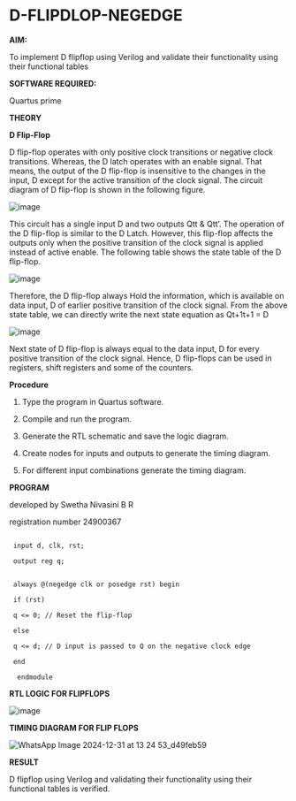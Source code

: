 # D-FLIPDLOP-NEGEDGE

**AIM:**

To implement  D flipflop using Verilog and validate their functionality using their functional tables

**SOFTWARE REQUIRED:**

Quartus prime

**THEORY**

**D Flip-Flop**

D flip-flop operates with only positive clock transitions or negative clock transitions. Whereas, the D latch operates with an enable signal. That means, the output of the D flip-flop is insensitive to the changes in the input, D except for the active transition of the clock signal. The circuit diagram of D flip-flop is shown in the following figure.

![image](https://github.com/naavaneetha/D-FLIPDLOP-NEGEDGE/assets/154305477/48c81fe8-bc3f-40e7-95e2-519fc155ad51)

This circuit has a single input D and two outputs Qtt & Qtt’. The operation of the D flip-flop is similar to the D Latch. However, this flip-flop affects the outputs only when the positive transition of the clock signal is applied instead of active enable. The following table shows the state table of the D flip-flop.

![image](https://github.com/naavaneetha/D-FLIPDLOP-NEGEDGE/assets/154305477/e5f3fda7-68ec-4a3a-a0a4-cf6f9cc4ab55)

Therefore, the D flip-flop always Hold the information, which is available on data input, D of earlier positive transition of the clock signal. From the above state table, we can directly write the next state equation as Qt+1t+1 = D

![image](https://github.com/naavaneetha/D-FLIPDLOP-NEGEDGE/assets/154305477/8592c0d8-2917-4142-91b9-d6c30dd891d2)

Next state of D flip-flop is always equal to the data input, D for every positive transition of the clock signal. Hence, D flip-flops can be used in registers, shift registers and some of the counters.

**Procedure**

1. Type the program in Quartus software.

2. Compile and run the program.

3. Generate the RTL schematic and save the logic diagram.

4. Create nodes for inputs and outputs to generate the timing diagram.

5. For different input combinations generate the timing diagram.

**PROGRAM**



developed by Swetha Nivasini B R





registration number 24900367





 ``` module d_ff_neg_edge (d, clk, rst, q);
  
  input d, clk, rst;
  
  output reg q;
  

  always @(negedge clk or posedge rst) begin
  
  if (rst)
  
  q <= 0; // Reset the flip-flop

  else

  q <= d; // D input is passed to Q on the negative clock edge

  end

   endmodule
```






**RTL LOGIC FOR FLIPFLOPS**



![image](https://github.com/user-attachments/assets/a855e0eb-ea35-487e-bc86-17f22be0d0e5)



**TIMING DIAGRAM FOR FLIP FLOPS**



![WhatsApp Image 2024-12-31 at 13 24 53_d49feb59](https://github.com/user-attachments/assets/0f95beee-076b-4078-a792-6d6726117a2a)




**RESULT**


D flipflop using Verilog and validating their functionality using their functional tables is verified.
